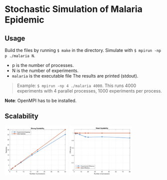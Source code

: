 # Stochastic Simulation of Malaria Epidemic

## Usage
Build the files by running ```$ make``` in the directory. Simulate with ```$ mpirun -np p ./malaria N```. 
* p is the number of processes.
* N is the number of experiments.
* ```malaria``` is the executable file
The results are printed (stdout). 

> Example: ```$ mpirun -np 4 ./malaria 4000```. This runs 4000 experiments with 4 parallel processes, 1000 experiments per process.

**Note**: OpenMPI has to be installed.


## Scalability
<p float="left">
  <img src="/images/strong.png" width=40% />
  <img src="/images/weak.png" width=40% /> 
</p>

